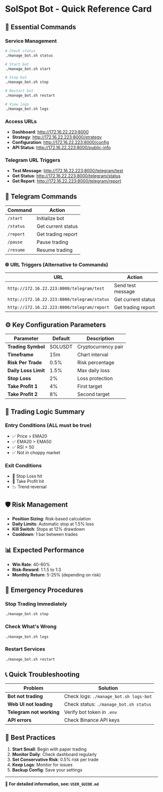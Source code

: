# SolSpot Bot - Quick Reference Card

## 🚀 Essential Commands

### **Service Management**
```bash
# Check status
./manage_bot.sh status

# Start bot
./manage_bot.sh start

# Stop bot
./manage_bot.sh stop

# Restart bot
./manage_bot.sh restart

# View logs
./manage_bot.sh logs
```

### **Access URLs**
- **Dashboard**: http://172.16.22.223:8000
- **Strategy**: http://172.16.22.223:8000/strategy
- **Configuration**: http://172.16.22.223:8000/config
- **API Status**: http://172.16.22.223:8000/public-info

### **Telegram URL Triggers**
- **Test Message**: http://172.16.22.223:8000/telegram/test
- **Get Status**: http://172.16.22.223:8000/telegram/status
- **Get Report**: http://172.16.22.223:8000/telegram/report

## 📱 Telegram Commands

| Command | Action |
|---------|--------|
| `/start` | Initialize bot |
| `/status` | Get current status |
| `/report` | Get trading report |
| `/pause` | Pause trading |
| `/resume` | Resume trading |

### **🌐 URL Triggers (Alternative to Commands)**

| URL | Action |
|-----|--------|
| `http://172.16.22.223:8000/telegram/test` | Send test message |
| `http://172.16.22.223:8000/telegram/status` | Get current status |
| `http://172.16.22.223:8000/telegram/report` | Get trading report |

## ⚙️ Key Configuration Parameters

| Parameter | Default | Description |
|-----------|---------|-------------|
| **Trading Symbol** | SOLUSDT | Cryptocurrency pair |
| **Timeframe** | 15m | Chart interval |
| **Risk Per Trade** | 0.5% | Risk percentage |
| **Daily Loss Limit** | 1.5% | Max daily loss |
| **Stop Loss** | 2% | Loss protection |
| **Take Profit 1** | 4% | First target |
| **Take Profit 2** | 8% | Second target |

## 🧠 Trading Logic Summary

### **Entry Conditions (ALL must be true)**
- ✅ Price > EMA20
- ✅ EMA20 > EMA50  
- ✅ RSI > 50
- ✅ Not in choppy market

### **Exit Conditions**
- 🛑 Stop Loss hit
- 🎯 Take Profit hit
- 📉 Trend reversal

## 🛡️ Risk Management

- **Position Sizing**: Risk-based calculation
- **Daily Limits**: Automatic stop at 1.5% loss
- **Kill Switch**: Stops at 12% drawdown
- **Cooldown**: 1 bar between trades

## 📊 Expected Performance

- **Win Rate**: 40-60%
- **Risk-Reward**: 1:1.5 to 1:3
- **Monthly Return**: 5-25% (depending on risk)

## 🚨 Emergency Procedures

### **Stop Trading Immediately**
```bash
./manage_bot.sh stop
```

### **Check What's Wrong**
```bash
./manage_bot.sh logs
```

### **Restart Services**
```bash
./manage_bot.sh restart
```

## 📞 Quick Troubleshooting

| Problem | Solution |
|---------|----------|
| **Bot not trading** | Check logs: `./manage_bot.sh logs-bot` |
| **Web UI not loading** | Check status: `./manage_bot.sh status` |
| **Telegram not working** | Verify bot token in `.env` |
| **API errors** | Check Binance API keys |

## 🎯 Best Practices

1. **Start Small**: Begin with paper trading
2. **Monitor Daily**: Check dashboard regularly
3. **Set Conservative Risk**: 0.5% risk per trade
4. **Keep Logs**: Monitor for issues
5. **Backup Config**: Save your settings

---

**📖 For detailed information, see: `USER_GUIDE.md`**
